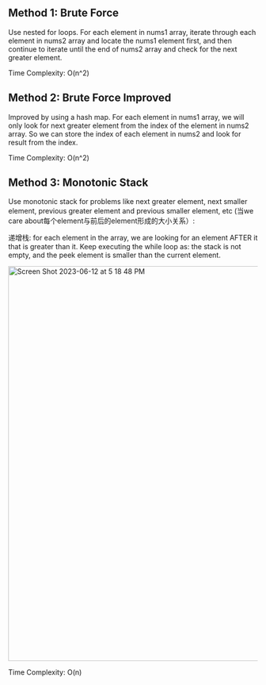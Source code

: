 ## Method 1: Brute Force

Use nested for loops. For each element in nums1 array, iterate through each element in nums2 array and locate the nums1 element first, and then continue to iterate until the end of nums2 array and check for the next greater element.

Time Complexity: O(n^2)

## Method 2: Brute Force Improved

Improved by using a hash map. For each element in nums1 array, we will only look for next greater element from the index of the element
in nums2 array. So we can store the index of each element in nums2 and look for result from the index.

Time Complexity: O(n^2)

## Method 3: Monotonic Stack

Use monotonic stack for problems like next greater element, next smaller element, previous greater element and previous smaller element, etc (当we care about每个element与前后的element形成的大小关系）:

递增栈: for each element in the array, we are looking for an element AFTER it that is greater than it. Keep executing the while loop as: the stack is not empty, and the peek element is smaller than the current element.

<img width="796" alt="Screen Shot 2023-06-12 at 5 18 48 PM" src="https://github.com/MaiJi97/Leetcode/assets/106039830/1c6c250b-01d6-4ed4-8991-ddd17b3acc11.png">

Time Complexity: O(n)
